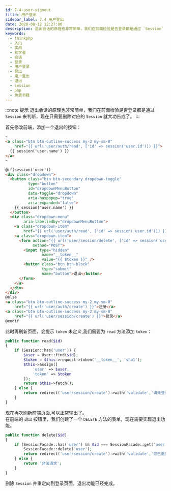 ```yaml
---
id: 7-4-user-signout
title: 用户登出
sidebar_label: 7.4 用户登出
date: 2020-08-12 12:27:00
description: 退出会话的原理也非常简单，我们在前面检验是否登录都是通过 `Session` 来判断，现在只需要删除对应的 `Session` 就大功告成了。
keywords:
  - thinkphp
  - 入门
  - 实战
  - 初学者
  - 会话
  - 登录
  - 用户登录
  - 登出
  - 用户登出
  - 退出
  - session
  - php
  - 免费书籍
---
```


:::note 提示
退出会话的原理也非常简单，我们在前面检验是否登录都是通过 `Session` 来判断，现在只需要删除对应的 `Session` 就大功告成了。
:::

首先修改前端，添加一个退出的按钮：

~~~html title="resources\views\_layout\header.blade.php"
~
<a class="btn btn-outline-success my-2 my-sm-0"
    href="{{ url('user/auth/read', ['id' => session('user.id')]) }}">
  {{ session('user.name') }}
</a>
~

@if(session('user'))
<div class="dropdown">
  <button class="btn btn-secondary dropdown-toggle"
          type="button"
          id="dropdownMenuButton"
          data-toggle="dropdown"
          aria-haspopup="true"
          aria-expanded="false">
    {{ session('user.name') }}
  </button>
  <div class="dropdown-menu"
        aria-labelledby="dropdownMenuButton">
    <a class="dropdown-item"
        href="{{ url('user/auth/read', ['id' => session('user.id')]) }}">个人主页</a>
    <a class="dropdown-item">
      <form action="{{ url('user/session/delete', ['id' => session('user.id')]) }}"
            method="POST">
        <input type="hidden"
                name="__token__"
                value="{{ $token }}" />
        <button class="btn btn-block"
                type="submit"
                name="button">退出</button>
      </form>
    </a>
  </div>
</div>
@else
<a class="btn btn-outline-success my-2 my-sm-0"
    href="{{ url('user/auth/create') }}">注册</a>
<a class="btn btn-outline-success my-2 my-sm-0"
    href="{{ url('user/session/create') }}">登录</a>
@endif
~~~

此时再刷新页面，会提示 `token` 未定义,我们需要为 `read` 方法添加 `token`：

~~~php title="application\user\controller\Auth.php"
public function read($id)
{
    if (Session::has('user')) {
        $user = User::find($id);
        $token = $this->request->token('__token__', 'sha1');
        $this->assign([
            'user' => $user,
            'token' => $token
        ]);
        return $this->fetch();
    } else {
        return redirect('user/session/create')->with('validate','请先登录');
    }
}
~~~

现在再次刷新前端页面,可以正常输出了。    
在前端的 `退出` 按钮里，我们创建了一个 `DELETE` 方法的表单，现在需要实现退出功能。

~~~php title="application\user\controller\Session.php"
public function delete($id)
{
    if (SessionFacade::has('user') && $id === SessionFacade::get('user.id')) {
        SessionFacade::delete('user');
        return redirect('user/session/create')->with('validate','您已退出');
    } else {
        return '非法请求';
    }
}
~~~

删除 `Session` 并重定向到登录页面，退出功能已经完成。